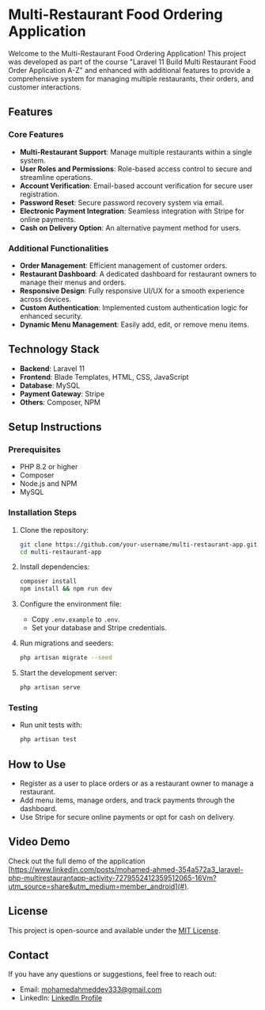 # Multi-Restaurant Food Ordering Application  

Welcome to the Multi-Restaurant Food Ordering Application! This project was developed as part of the course "Laravel 11 Build Multi Restaurant Food Order Application A-Z" and enhanced with additional features to provide a comprehensive system for managing multiple restaurants, their orders, and customer interactions.

## Features  

### Core Features  
- **Multi-Restaurant Support**: Manage multiple restaurants within a single system.  
- **User Roles and Permissions**: Role-based access control to secure and streamline operations.  
- **Account Verification**: Email-based account verification for secure user registration.  
- **Password Reset**: Secure password recovery system via email.  
- **Electronic Payment Integration**: Seamless integration with Stripe for online payments.  
- **Cash on Delivery Option**: An alternative payment method for users.  

### Additional Functionalities  
- **Order Management**: Efficient management of customer orders.  
- **Restaurant Dashboard**: A dedicated dashboard for restaurant owners to manage their menus and orders.  
- **Responsive Design**: Fully responsive UI/UX for a smooth experience across devices.  
- **Custom Authentication**: Implemented custom authentication logic for enhanced security.  
- **Dynamic Menu Management**: Easily add, edit, or remove menu items.  

## Technology Stack  
- **Backend**: Laravel 11  
- **Frontend**: Blade Templates, HTML, CSS, JavaScript  
- **Database**: MySQL  
- **Payment Gateway**: Stripe  
- **Others**: Composer, NPM  

## Setup Instructions  

### Prerequisites  
- PHP 8.2 or higher  
- Composer  
- Node.js and NPM  
- MySQL  

### Installation Steps  
1. Clone the repository:  
   ```bash  
   git clone https://github.com/your-username/multi-restaurant-app.git  
   cd multi-restaurant-app  
   ```  

2. Install dependencies:  
   ```bash  
   composer install  
   npm install && npm run dev  
   ```  

3. Configure the environment file:  
   - Copy `.env.example` to `.env`.  
   - Set your database and Stripe credentials.  

4. Run migrations and seeders:  
   ```bash  
   php artisan migrate --seed  
   ```  

5. Start the development server:  
   ```bash  
   php artisan serve  
   ```  

### Testing  
- Run unit tests with:  
  ```bash  
  php artisan test  
  ```  

## How to Use  
- Register as a user to place orders or as a restaurant owner to manage a restaurant.  
- Add menu items, manage orders, and track payments through the dashboard.  
- Use Stripe for secure online payments or opt for cash on delivery.  

## Video Demo  
Check out the full demo of the application [https://www.linkedin.com/posts/mohamed-ahmed-354a572a3_laravel-php-multirestaurantapp-activity-7279552412359512065-16Vm?utm_source=share&utm_medium=member_android](#).  

## License  
This project is open-source and available under the [MIT License](LICENSE).  

## Contact  
If you have any questions or suggestions, feel free to reach out:  
- Email: [mohamedahmeddev333@gmail.com](mailto:mohamedahmeddev333@gmail.com)  
- LinkedIn: [LinkedIn Profile](https://www.linkedin.com/in/mohamed-ahmed-354a572a3)  
